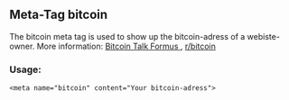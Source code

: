 ## Meta-Tag bitcoin

The bitcoin meta tag is used to show up the bitcoin-adress of a webiste-owner. More information: [Bitcoin Talk Formus <i class="fas fa-external-link-alt"></i>](https://bitcointalk.org/index.php?topic=140257.0), [r/bitcoin <i class="fab fa-reddit"></i>](http://www.reddit.com/r/Bitcoin/comments/1de96y/bitcoin_in_html_meta_tag_for_discovery/)

### Usage: 

	<meta name="bitcoin" content="Your bitcoin-adress">
